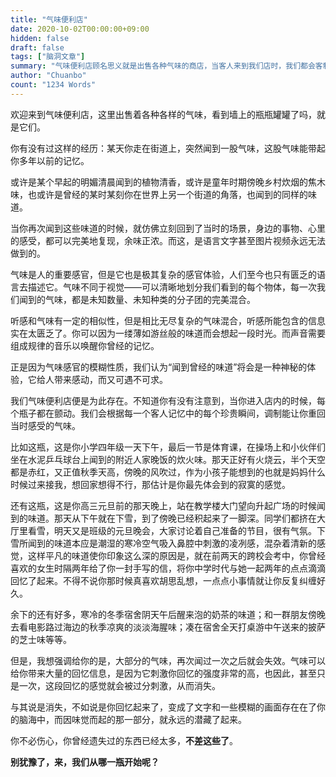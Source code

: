 ```yaml
---
title: "气味便利店"
date: 2020-10-02T00:00:00+09:00
hidden: false
draft: false
tags: ["脑洞文章"]
summary: "气味便利店顾名思义就是出售各种气味的商店，当客人来到我们店时，我们都会客制化地为每位客人调制他们专属的气味，这些气味可以帮助他们精准地回忆起曾经的经历。"
author: "Chuanbo"
count: "1234 Words"
---
```


欢迎来到气味便利店，这里出售着各种各样的气味，看到墙上的瓶瓶罐罐了吗，就是它们。

你有没有过这样的经历：某天你走在街道上，突然闻到一股气味，这股气味能带起你多年以前的记忆。

或许是某个早起的明媚清晨闻到的植物清香，或许是童年时期傍晚乡村炊烟的焦木味，也或许是曾经的某时某刻你在世界上另一个街道的角落，也闻到的同样的味道。

当你再次闻到这些味道的时候，就仿佛立刻回到了当时的场景，身边的事物、心里的感受，都可以完美地复现，余味正浓。而这，是语言文字甚至图片视频永远无法做到的。

气味是人的重要感官，但是它也是极其复杂的感官体验，人们至今也只有匮乏的语言去描述它。气味不同于视觉——可以清晰地划分我们看到的每个物体，每一次我们闻到的气味，都是未知数量、未知种类的分子团的完美混合。

听感和气味有一定的相似性，但是相比无尽复杂的气味混合，听感所能包含的信息实在太匮乏了。你可以因为一缕薄如游丝般的味道而会想起一段时光。而声音需要组成规律的音乐以唤醒你曾经的记忆。

正是因为气味感官的模糊性质，我们认为“闻到曾经的味道”将会是一种神秘的体验，它给人带来感动，而又可遇不可求。

我们气味便利店便是为此存在。不知道你有没有注意到，当你进入店内的时候，每个瓶子都在颤动。我们会根据每一个客人记忆中的每个珍贵瞬间，调制能让你重回当时感受的气味。

比如这瓶，这是你小学四年级一天下午，最后一节是体育课，在操场上和小伙伴们坐在水泥乒乓球台上闻到的附近人家晚饭的炊火味。那天正好有火烧云，半个天空都是赤红，又正值秋季天高，傍晚的风吹过，作为小孩子能想到的也就是妈妈什么时候过来接我，想回家想得不行，那估计是你最先体会到的寂寞的感觉。

还有这瓶，这是你高三元旦前的那天晚上，站在教学楼大门望向升起广场的时候闻到的味道。那天从下午就在下雪，到了傍晚已经积起来了一脚深。同学们都挤在大厅里看雪，明天又是班级的元旦晚会，大家讨论着自己准备的节目，很有气氛。下雪所闻到的味道本应是潮湿的寒冷空气吸入鼻腔中刺激的凌冽感，混杂着清新的感觉，这样平凡的味道使你印象这么深的原因是，就在前两天的跨校会考中，你曾经喜欢的女生时隔两年给了你一封手写的信，将你中学时代与她一起两年的点点滴滴回忆了起来。不得不说你那时候真喜欢胡思乱想，一点点小事情就让你反复纠缠好久。

余下的还有好多，寒冷的冬季宿舍阴天午后醒来泡的奶茶的味道；和一群朋友傍晚去看电影路过海边的秋季凉爽的淡淡海腥味；凑在宿舍全天打桌游中午送来的披萨的芝士味等等。

但是，我想强调给你的是，大部分的气味，再次闻过一次之后就会失效。气味可以给你带来大量的回忆信息，是因为它刺激你回忆的强度非常的高，也因此，甚至只是一次，这段回忆的感觉就会被过分刺激，从而消失。

与其说是消失，不如说是你回忆起来了，变成了文字和一些模糊的画面存在在了你的脑海中，而因味觉而起的那一部分，就永远的潜藏了起来。

你不必伤心，你曾经遗失过的东西已经太多，**不差这些了**。

**别犹豫了，来，我们从哪一瓶开始呢？**